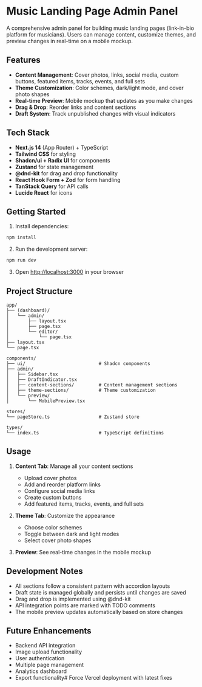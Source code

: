 # Music Landing Page Admin Panel

A comprehensive admin panel for building music landing pages (link-in-bio platform for musicians). Users can manage content, customize themes, and preview changes in real-time on a mobile mockup.

## Features

- **Content Management**: Cover photos, links, social media, custom buttons, featured items, tracks, events, and full sets
- **Theme Customization**: Color schemes, dark/light mode, and cover photo shapes
- **Real-time Preview**: Mobile mockup that updates as you make changes
- **Drag & Drop**: Reorder links and content sections
- **Draft System**: Track unpublished changes with visual indicators

## Tech Stack

- **Next.js 14** (App Router) + TypeScript
- **Tailwind CSS** for styling
- **Shadcn/ui + Radix UI** for components
- **Zustand** for state management
- **@dnd-kit** for drag and drop functionality
- **React Hook Form + Zod** for form handling
- **TanStack Query** for API calls
- **Lucide React** for icons

## Getting Started

1. Install dependencies:
```bash
npm install
```

2. Run the development server:
```bash
npm run dev
```

3. Open [http://localhost:3000](http://localhost:3000) in your browser

## Project Structure

```
app/
├── (dashboard)/
│   └── admin/
│       ├── layout.tsx
│       ├── page.tsx
│       └── editor/
│           └── page.tsx
├── layout.tsx
└── page.tsx

components/
├── ui/                           # Shadcn components
├── admin/
│   ├── Sidebar.tsx
│   ├── DraftIndicator.tsx
│   ├── content-sections/         # Content management sections
│   ├── theme-sections/           # Theme customization
│   └── preview/
│       └── MobilePreview.tsx

stores/
└── pageStore.ts                  # Zustand store

types/
└── index.ts                      # TypeScript definitions
```

## Usage

1. **Content Tab**: Manage all your content sections
   - Upload cover photos
   - Add and reorder platform links
   - Configure social media links
   - Create custom buttons
   - Add featured items, tracks, events, and full sets

2. **Theme Tab**: Customize the appearance
   - Choose color schemes
   - Toggle between dark and light modes
   - Select cover photo shapes

3. **Preview**: See real-time changes in the mobile mockup

## Development Notes

- All sections follow a consistent pattern with accordion layouts
- Draft state is managed globally and persists until changes are saved
- Drag and drop is implemented using @dnd-kit
- API integration points are marked with TODO comments
- The mobile preview updates automatically based on store changes

## Future Enhancements

- Backend API integration
- Image upload functionality
- User authentication
- Multiple page management
- Analytics dashboard
- Export functionality# Force Vercel deployment with latest fixes
